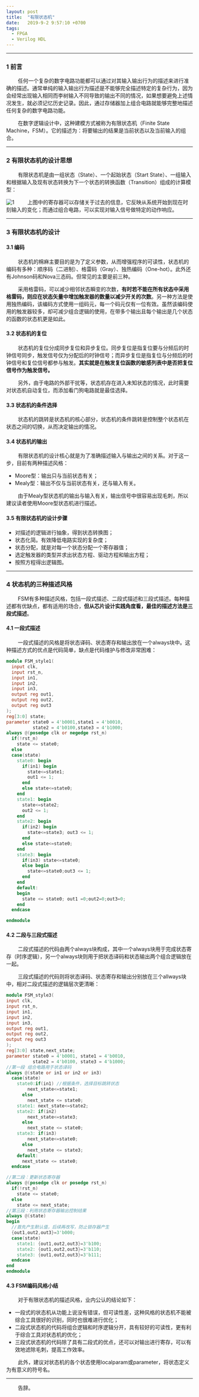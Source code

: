 ```yaml
---
layout: post
title:  "有限状态机"
date:   2019-9-2 9:57:10 +0700
tags:
  - FPGA
  - Verilog HDL
---
```


----

### 1 前言

&#160; &#160; &#160; &#160; 任何一个复杂的数字电路功能都可以通过对其输入输出行为的描述来进行准确的描述。通常单纯的输入输出行为描述是不能够完全描述特定的复杂行为，因为会经常出现输入相同而李树输入不同导致的输出不同的情况，如果想要避免上述情况发生，就必须记忆历史记录。因此，通过存储器加上组合电路就能够完整地描述任何复杂的数字电路功能。

&#160; &#160; &#160; &#160; 在数字逻辑设计中，这种建模方式被称为有限状态机（Finite State Machine，FSM）。它的描述为：将要输出的结果是当前状态以及当前输入的组合。

----

### 2 有限状态机的设计思想

&#160; &#160; &#160; &#160; 有限状态机是由一组状态（State）、一个起始状态（Start State）、一组输入和根据输入及现有状态转换为下一个状态的转换函数（Transition）组成的计算模型：

![1](https://raw.githubusercontent.com/Verdvana/Verdvana.github.io/master/_posts/有限状态机/1.jpg)
&#160; &#160; &#160; &#160; 上图中的寄存器可以存储关于过去的信息，它反映从系统开始到现在时刻输入的变化；而通过组合电路，可以实现对输入信号做特定的动作响应。


----


### 3 有限状态机的设计

#### 3.1 编码

&#160; &#160; &#160; &#160; 状态机的棉麻主要目的是为了定义参数，从而增强程序的可读性，状态机的编码有多种：顺序码（二进制）、格雷码（Gray）、独热编码（One-hot）。此外还有Johnson码和Nova三态码。但常见的主要是前三种。

&#160; &#160; &#160; &#160; 采用格雷码，可以减少相邻状态瞬变的次数，**有时若不能在所有状态中采用格雷码，则应在状态矢量中增加触发器的数量以减少开关的次数**。另一种方法是使用独热编码，该编码方式使用一组码元，每一个码元仅有一位有效。虽然该编码使用的触发器较多，却可减少组合逻辑的使用，在带多个输出且每个输出是几个状态的函数的状态机更是如此。

#### 3.2 状态机的复位

&#160; &#160; &#160; &#160; 状态机的复位分成同步复位和异步复位。同步复位是指复位要与分频后的时钟信号同步，触发信号仅为分配后的时钟信号；而异步复位是指复位与分频后的时钟信号和复位信号都参与触发。**其实就是在触发复位函数的敏感列表中是否把复位信号作为触发信号。** 

&#160; &#160; &#160; &#160; 另外，由于电路的外部干扰等，状态机存在进入未知状态的情况，此时需要对状态机自动复位，而添加看门狗电路就是最佳选择。

#### 3.3 状态机的条件选择

&#160; &#160; &#160; &#160; 状态机的跳转是状态机的核心部分，状态机的条件跳转是控制整个状态机在状态之间的切换，从而决定输出的情况。

#### 3.4 状态机的输出

&#160; &#160; &#160; &#160; 有限状态机的设计核心就是为了准确描述输入与输出之间的关系。对于这一步，目前有两种描述风格：

* Moore型：输出只与当前状态有关；
* Mealy型：输出不仅与当前状态有关，还与输入有关。

&#160; &#160; &#160; &#160; 由于Mealy型状态机的输出与输入有关，输出信号中很容易出现毛刺，所以建议读者使用Moore型状态机进行描述。

#### 3.5 有限状态机的设计步骤

* 对描述的逻辑进行抽象，得到状态转换图；
* 状态化简。有效降低电路实现的复杂度；
* 状态分配，就是对每一个状态分配一个寄存器值；
* 选定触发器的类型并求出状态方程、驱动方程和输出方程；
* 按照方程得出逻辑图。

----

### 4 状态机的三种描述风格

&#160; &#160; &#160; &#160; FSM有多种描述风格，包括一段式描述、二段式描述和三段式描述。每种描述都有优缺点，都有适用的场合，**但从芯片设计实践角度看，最佳的描述方法是三段式描述**。

#### 4.1 一段式描述

&#160; &#160; &#160; &#160; 一段式描述的风格是将状态译码、状态寄存和输出放在一个always块中。这种描述方式的优点是代码简单，缺点是代码维护与修改非常困难：

```verilog
module FSM_style1(
  input clk,
  input rst_n,
  input in1,
  input in2,
  input in3,
  output reg out1,
  output reg out2,
  output reg out3
);
reg[3:0] state;
parameter state0 = 4'b0001,state1 = 4'b0010,
          state2 = 4'b0100,state3 = 4'b1000;
always @(posedge clk or negedge rst_n)
  if(!rst_n)
    state <= state0;
  else
  case(state)
    state0: begin
      if(in1) begin
        state<=state1;
        out1 <= 1;
      end
      else state<=state0;
    end
    state1: begin
      state<=state2;
      out2 <= 1;
    end
    state2: begin
      if(in2) begin
        state<=state3; out3 <= 1;
      end
      else state<=state0;
    end
    state3: begin
      if(in3) state<=state0;
      else begin
        state<=state0;out3 <= 1;
      end
    end
    default:
    begin
      state <= state0; out1 =0;out2=0;out3=0;
    end
  endcase

endmodule
```

#### 4.2 二段与三段式描述

&#160; &#160; &#160; &#160; 二段式描述的代码由两个always块构成，其中一个always块用于完成状态寄存（时序逻辑），另一个always块则用于把状态译码和状态输出两个组合逻辑放在一起。

&#160; &#160; &#160; &#160; 三段式描述的代码则将状态译码、状态寄存和输出分别放在三个allways块中，相对二段式描述的逻辑层次更清晰：

```verilog
module FSM_style3(
input clk,
input rst_n,
input in1,
input in2,
input in3,
output reg out1,
output reg out2,
output reg out3
);
reg[3:0] state,next_state;
parameter state0 = 4'b0001, state1 = 4'b0010,
          state2 = 4'b0100, state3 = 4'b1000;
//第一段 组合电路用于状态译码
always @(state or in1 or in2 or in3) 
  case(state)
    state0:if(in1) //根据条件，选择目标跳转状态
        next_state<=state1;
      else
        next_state <= state0;
    state1: next_state<=state2;
    state2: if(in2)
        next_state<=state3;
      else
        next_state <= state0;
    state3: if(in3)
        next_state<=state0;
      else
        next_state <= state3;
    default:
      next_state <= state0;
  endcase

//第二段：更新状态寄存器
always @(posedge clk or posedge rst_n)
  if(!rst_n)
    state <= state0;
  else
    state <= next_state;
//第三段：利用状态寄存器输出控制结果
always @(state)
begin
  //首先产生默认值，后续再改写，防止锁存器产生
  {out1,out2,out3}=3'b000;
  case(state)
    state1: {out1,out2,out3}=3'b100;
    state2: {out1,out2,out3}=3'b110;
    state3: {out1,out2,out3}=3'b111;
  endcase
end
endmodule

```

#### 4.3 FSM编码风格小结

&#160; &#160; &#160; &#160; 对于有限状态机的描述风格，业内公认的结论如下：

* 一段式的状态机从功能上说没有错误，但可读性差，这种风格的状态机不能被综合工具很好的识别，同时也很难进行优化；
* 二段式状态机的代码将组合逻辑和时序逻辑分开，具有较好的可读性，更有利于综合工具对状态机的优化；
* 三段式状态机的代码除了具有二段式的优点，还可以对输出进行寄存，可以有效地滤除毛刺，提高工作效率。

&#160; &#160; &#160; &#160; 此外，建议对状态机的各个状态使用localparam或parameter，将状态定义为有意义的符号名。





----
&#160; &#160; &#160; &#160; 告辞。

